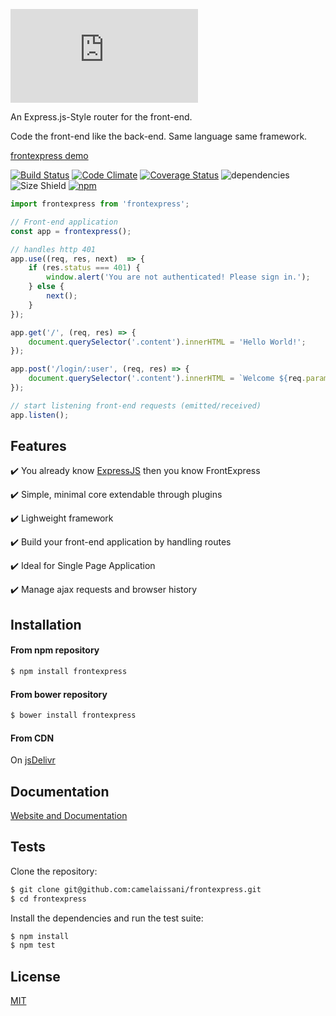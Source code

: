 [![frontexpress](http://fontmeme.com/embed.php?text=frontexpress&name=Atype%201%20Light.ttf&size=90&style_color=6F6F75)](https://frontexpressjs.com)

An Express.js-Style router for the front-end.

Code the front-end like the back-end. Same language same framework.

[frontexpress demo](https://github.com/camelaissani/frontexpress-demo)

 [![Build Status](https://travis-ci.org/camelaissani/frontexpress.svg?branch=master)](https://travis-ci.org/camelaissani/frontexpress)
 [![Code Climate](https://codeclimate.com/github/camelaissani/frontexpress/badges/gpa.svg)](https://codeclimate.com/github/camelaissani/frontexpress)
 [![Coverage Status](https://coveralls.io/repos/github/camelaissani/frontexpress/badge.svg?branch=master)](https://coveralls.io/github/camelaissani/frontexpress?branch=master)
 ![dependencies](https://img.shields.io/gemnasium/mathiasbynens/he.svg)
 ![Size Shield](https://img.shields.io/badge/size-3.55kb-brightgreen.svg)
 [![npm](https://img.shields.io/npm/dm/frontexpress.svg)](https://www.npmjs.com/package/frontexpress)

```js
import frontexpress from 'frontexpress';

// Front-end application
const app = frontexpress();

// handles http 401
app.use((req, res, next)  => {
    if (res.status === 401) {
        window.alert('You are not authenticated! Please sign in.');
    } else {
        next();
    }
});

app.get('/', (req, res) => {
    document.querySelector('.content').innerHTML = 'Hello World!';
});

app.post('/login/:user', (req, res) => {
    document.querySelector('.content').innerHTML = `Welcome ${req.params.user}!`;
});

// start listening front-end requests (emitted/received)
app.listen();
```
## Features

  ✔️ You already know [ExpressJS](http://expressjs.com/) then you know FrontExpress

  ✔️ Simple, minimal core extendable through plugins

  ✔️ Lighweight framework

  ✔️ Build your front-end application by handling routes

  ✔️ Ideal for Single Page Application

  ✔️ Manage ajax requests and browser history

## Installation

#### From npm repository

```bash
$ npm install frontexpress
```

#### From bower repository

```bash
$ bower install frontexpress
```

#### From CDN

On [jsDelivr](https://cdn.jsdelivr.net/npm/frontexpress@latest/frontexpress.min.js)

## Documentation

[Website and Documentation](https://frontexpressjs.com)

## Tests

 Clone the repository:

```bash
$ git clone git@github.com:camelaissani/frontexpress.git
$ cd frontexpress
```

 Install the dependencies and run the test suite:

```bash
$ npm install
$ npm test
```

## License

[MIT](LICENSE)
